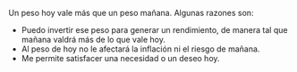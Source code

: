 Un peso hoy vale más que un peso mañana. Algunas razones son:

- Puedo invertir ese peso para generar un rendimiento, de manera tal que mañana valdrá más de lo que vale hoy.
- Al peso de hoy no le afectará la inflación ni el riesgo de mañana.
- Me permite satisfacer una necesidad o un deseo hoy.

